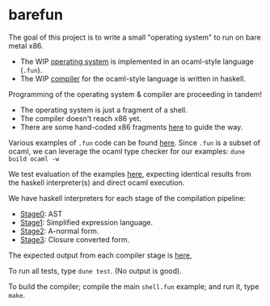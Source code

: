 # barefun

The goal of this project is to write a small "operating system" to run on bare metal x86.

- The WIP [operating system](examples/shell.fun) is implemented in an ocaml-style language (`.fun`).
- The WIP [compiler](haskell/src) for the ocaml-style language is written in haskell.

Programming of the operating system & compiler are proceeding in tandem!
- The operating system is just a fragment of a shell.
- The compiler doesn't reach x86 yet.
- There are some hand-coded x86 fragments [here](x86/examples/src/repl.asm) to guide the way.

Various examples of `.fun` code can be found [here](examples). Since `.fun` is a subset of ocaml, we can leverage the ocaml type checker for our examples: `dune build ocaml -w`

We test evaluation of the examples [here](check-eval), expecting identical results from the haskell interpreter(s) and direct ocaml execution.

We have haskell interpreters for each stage of the compilation pipeline:
- [Stage0](haskell/src/Stage0.hs): AST
- [Stage1](haskell/src/Stage1.hs): Simplified expression language.
- [Stage2](haskell/src/Stage2.hs): A-normal form.
- [Stage3](haskell/src/Stage3.hs): Closure converted form.

The expected output from each compiler stage is [here](check-compile),

To run all tests, type `dune test`. (No output is good).

To build the compiler; compile the main `shell.fun` example; and run it, type `make`.
